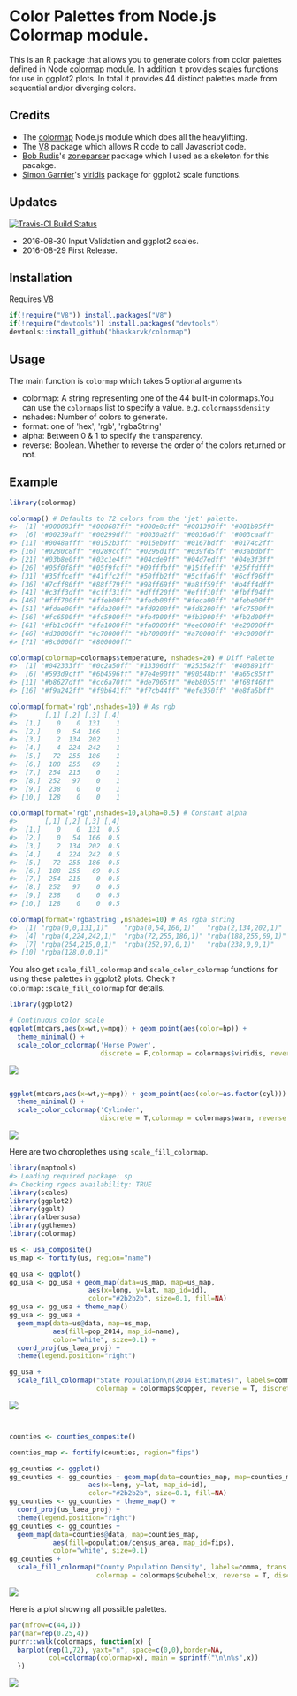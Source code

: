 
<!-- README.md is generated from README.Rmd. Please edit that file -->
Color Palettes from Node.js Colormap module.
============================================

This is an R package that allows you to generate colors from color palettes defined in Node [colormap](https://github.com/bpostlethwaite/colormap) module. In addition it provides scales functions for use in ggplot2 plots. In total it provides 44 distinct palettes made from sequential and/or diverging colors.

Credits
-------

-   The [colormap](https://github.com/bpostlethwaite/colormap) Node.js module which does all the heavylifting.
-   The [V8](https://github.com/jeroenooms/V8) package which allows R code to call Javascript code.
-   [Bob Rudis](https://twitter.com/hrbrmstr)'s [zoneparser](https://github.com/hrbrmstr/zoneparser) package which I used as a skeleton for this pacakge.
-   [Simon Garnier](https://twitter.com/sjmgarnier)'s [viridis](https://github.com/sjmgarnier/viridis) package for ggplot2 scale functions.

Updates
-------

[![Travis-CI Build Status](https://travis-ci.org/bhaskarvk/colormap.svg?branch=master)](https://travis-ci.org/bhaskarvk/colormap)

-   2016-08-30 Input Validation and ggplot2 scales.
-   2016-08-29 First Release.

Installation
------------

Requires [V8](https://cran.r-project.org/web/packages/V8/index.html)

``` r
if(!require("V8")) install.packages("V8")
if(!require("devtools")) install.packages("devtools")
devtools::install_github("bhaskarvk/colormap")
```

Usage
-----

The main function is `colormap` which takes 5 optional arguments

-   colormap: A string representing one of the 44 built-in colormaps.You can use the `colormaps` list to specify a value. e.g. `colormaps$density`
-   nshades: Number of colors to generate.
-   format: one of 'hex', 'rgb', 'rgbaString'
-   alpha: Between 0 & 1 to specify the transparency.
-   reverse: Boolean. Whether to reverse the order of the colors returned or not.

Example
-------

``` r
library(colormap)

colormap() # Defaults to 72 colors from the 'jet' palette.
#>  [1] "#000083ff" "#000687ff" "#000e8cff" "#001390ff" "#001b95ff"
#>  [6] "#00239aff" "#00299dff" "#0030a2ff" "#0036a6ff" "#003caaff"
#> [11] "#0048afff" "#0152b3ff" "#015eb9ff" "#0167bdff" "#0174c2ff"
#> [16] "#0280c8ff" "#0289ccff" "#0296d1ff" "#039fd5ff" "#03abdbff"
#> [21] "#03b8e0ff" "#03c1e4ff" "#04cde9ff" "#04d7edff" "#04e3f3ff"
#> [26] "#05f0f8ff" "#05f9fcff" "#09fffbff" "#15ffefff" "#25ffdfff"
#> [31] "#35ffceff" "#41ffc2ff" "#50ffb2ff" "#5cffa6ff" "#6cff96ff"
#> [36] "#7cff86ff" "#88ff79ff" "#98ff69ff" "#a8ff59ff" "#b4ff4dff"
#> [41] "#c3ff3dff" "#cfff31ff" "#dfff20ff" "#efff10ff" "#fbff04ff"
#> [46] "#fff700ff" "#ffeb00ff" "#fedb00ff" "#feca00ff" "#febe00ff"
#> [51] "#fdae00ff" "#fda200ff" "#fd9200ff" "#fd8200ff" "#fc7500ff"
#> [56] "#fc6500ff" "#fc5900ff" "#fb4900ff" "#fb3900ff" "#fb2d00ff"
#> [61] "#fb1c00ff" "#fa1000ff" "#fa0000ff" "#ee0000ff" "#e20000ff"
#> [66] "#d30000ff" "#c70000ff" "#b70000ff" "#a70000ff" "#9c0000ff"
#> [71] "#8c0000ff" "#800000ff"

colormap(colormap=colormaps$temperature, nshades=20) # Diff Palette
#>  [1] "#042333ff" "#0c2a50ff" "#13306dff" "#253582ff" "#403891ff"
#>  [6] "#593d9cff" "#6b4596ff" "#7e4e90ff" "#90548bff" "#a65c85ff"
#> [11] "#b8627dff" "#cc6a70ff" "#de7065ff" "#eb8055ff" "#f68f46ff"
#> [16] "#f9a242ff" "#f9b641ff" "#f7cb44ff" "#efe350ff" "#e8fa5bff"

colormap(format='rgb',nshades=10) # As rgb
#>       [,1] [,2] [,3] [,4]
#>  [1,]    0    0  131    1
#>  [2,]    0   54  166    1
#>  [3,]    2  134  202    1
#>  [4,]    4  224  242    1
#>  [5,]   72  255  186    1
#>  [6,]  188  255   69    1
#>  [7,]  254  215    0    1
#>  [8,]  252   97    0    1
#>  [9,]  238    0    0    1
#> [10,]  128    0    0    1

colormap(format='rgb',nshades=10,alpha=0.5) # Constant alpha
#>       [,1] [,2] [,3] [,4]
#>  [1,]    0    0  131  0.5
#>  [2,]    0   54  166  0.5
#>  [3,]    2  134  202  0.5
#>  [4,]    4  224  242  0.5
#>  [5,]   72  255  186  0.5
#>  [6,]  188  255   69  0.5
#>  [7,]  254  215    0  0.5
#>  [8,]  252   97    0  0.5
#>  [9,]  238    0    0  0.5
#> [10,]  128    0    0  0.5

colormap(format='rgbaString',nshades=10) # As rgba string
#>  [1] "rgba(0,0,131,1)"    "rgba(0,54,166,1)"   "rgba(2,134,202,1)" 
#>  [4] "rgba(4,224,242,1)"  "rgba(72,255,186,1)" "rgba(188,255,69,1)"
#>  [7] "rgba(254,215,0,1)"  "rgba(252,97,0,1)"   "rgba(238,0,0,1)"   
#> [10] "rgba(128,0,0,1)"
```

You also get `scale_fill_colormap` and `scale_color_colormap` functions for using these palettes in ggplot2 plots. Check `?colormap::scale_fill_colormap` for details.

``` r
library(ggplot2)

# Continuous color scale
ggplot(mtcars,aes(x=wt,y=mpg)) + geom_point(aes(color=hp)) +
  theme_minimal() +
  scale_color_colormap('Horse Power',
                       discrete = F,colormap = colormaps$viridis, reverse = T)
```

![](README-ggplot2-1.png)

``` r

ggplot(mtcars,aes(x=wt,y=mpg)) + geom_point(aes(color=as.factor(cyl))) +
  theme_minimal() +
  scale_color_colormap('Cylinder',
                       discrete = T,colormap = colormaps$warm, reverse = T)
```

![](README-ggplot2-2.png)

Here are two choroplethes using `scale_fill_colormap`.

``` r
library(maptools)
#> Loading required package: sp
#> Checking rgeos availability: TRUE
library(scales)
library(ggplot2)
library(ggalt)
library(albersusa)
library(ggthemes)
library(colormap)

us <- usa_composite()
us_map <- fortify(us, region="name")

gg_usa <- ggplot()
gg_usa <- gg_usa + geom_map(data=us_map, map=us_map,
                    aes(x=long, y=lat, map_id=id),
                    color="#2b2b2b", size=0.1, fill=NA)
gg_usa <- gg_usa + theme_map()
gg_usa <- gg_usa + 
  geom_map(data=us@data, map=us_map,
           aes(fill=pop_2014, map_id=name),
           color="white", size=0.1) +
  coord_proj(us_laea_proj) +
  theme(legend.position="right")

gg_usa +
  scale_fill_colormap("State Population\n(2014 Estimates)", labels=comma,
                      colormap = colormaps$copper, reverse = T, discrete = F)
```

![](README-maps-1.png)

``` r


counties <- counties_composite()

counties_map <- fortify(counties, region="fips")

gg_counties <- ggplot()
gg_counties <- gg_counties + geom_map(data=counties_map, map=counties_map,
                    aes(x=long, y=lat, map_id=id),
                    color="#2b2b2b", size=0.1, fill=NA)
gg_counties <- gg_counties + theme_map() +
  coord_proj(us_laea_proj) +
  theme(legend.position="right")
gg_counties <- gg_counties + 
  geom_map(data=counties@data, map=counties_map,
           aes(fill=population/census_area, map_id=fips),
           color="white", size=0.1)
gg_counties +
  scale_fill_colormap("County Population Density", labels=comma, trans = 'log10',
                      colormap = colormaps$cubehelix, reverse = T, discrete = F)
```

![](README-maps-2.png)

Here is a plot showing all possible palettes.

``` r
par(mfrow=c(44,1))
par(mar=rep(0.25,4))
purrr::walk(colormaps, function(x) { 
  barplot(rep(1,72), yaxt="n", space=c(0,0),border=NA,
          col=colormap(colormap=x), main = sprintf("\n\n%s",x))
  })
```

![](README-plot-1.png)
